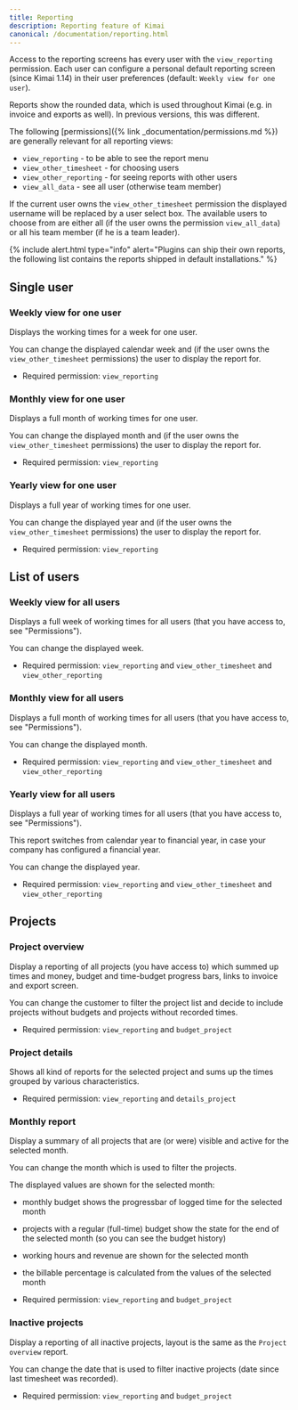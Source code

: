 ```yaml
---
title: Reporting
description: Reporting feature of Kimai
canonical: /documentation/reporting.html
---
```


Access to the reporting screens has every user with the `view_reporting` permission.
Each user can configure a personal default reporting screen (since Kimai 1.14) in their user preferences (default: `Weekly view for one user`).

Reports show the rounded data, which is used throughout Kimai (e.g. in invoice and exports as well). In previous versions, this was different.

The following [permissions]({% link _documentation/permissions.md %}) are generally relevant for all reporting views:

- `view_reporting` - to be able to see the report menu
- `view_other_timesheet` - for choosing users
- `view_other_reporting` - for seeing reports with other users
- `view_all_data` - see all user (otherwise team member)

If the current user owns the `view_other_timesheet` permission the displayed username will be replaced by a user select box.
The available users to choose from are either all (if the user owns the permission `view_all_data`) or all his team member (if he is a team leader).

{% include alert.html type="info" alert="Plugins can ship their own reports, the following list contains the reports shipped in default installations." %}

## Single user

### Weekly view for one user

Displays the working times for a week for one user.

You can change the displayed calendar week and (if the user owns the `view_other_timesheet` permissions) the user to display the report for.

- Required permission: `view_reporting`

### Monthly view for one user

Displays a full month of working times for one user.

You can change the displayed month and (if the user owns the `view_other_timesheet` permissions) the user to display the report for.

- Required permission: `view_reporting`

### Yearly view for one user

Displays a full year of working times for one user.

You can change the displayed year and (if the user owns the `view_other_timesheet` permissions) the user to display the report for.

- Required permission: `view_reporting`

## List of users

### Weekly view for all users

Displays a full week of working times for all users (that you have access to, see "Permissions").

You can change the displayed week.

- Required permission: `view_reporting` and `view_other_timesheet` and `view_other_reporting`

### Monthly view for all users

Displays a full month of working times for all users (that you have access to, see "Permissions").

You can change the displayed month.

- Required permission: `view_reporting` and `view_other_timesheet` and `view_other_reporting`

### Yearly view for all users

Displays a full year of working times for all users (that you have access to, see "Permissions").

This report switches from calendar year to financial year, in case your company has configured a financial year.

You can change the displayed year.

- Required permission: `view_reporting` and `view_other_timesheet` and `view_other_reporting`

## Projects

### Project overview

Display a reporting of all projects (you have access to) which summed up times and money, budget and time-budget progress bars,
links to invoice and export screen.

You can change the customer to filter the project list and decide to include projects without budgets and projects without recorded times.

- Required permission: `view_reporting` and `budget_project`

### Project details

Shows all kind of reports for the selected project and sums up the times grouped by various characteristics.

- Required permission: `view_reporting` and `details_project`

### Monthly report

Display a summary of all projects that are (or were) visible and active for the selected month.

You can change the month which is used to filter the projects.

The displayed values are shown for the selected month:
- monthly budget shows the progressbar of logged time for the selected month
- projects with a regular (full-time) budget show the state for the end of the selected month (so you can see the budget history)
- working hours and revenue are shown for the selected month
- the billable percentage is calculated from the values of the selected month

- Required permission: `view_reporting` and `budget_project`

### Inactive projects

Display a reporting of all inactive projects, layout is the same as the `Project overview` report.

You can change the date that is used to filter inactive projects (date since last timesheet was recorded).

- Required permission: `view_reporting` and `budget_project`
